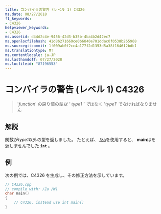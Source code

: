 ```yaml
---
title: コンパイラの警告 (レベル 1) C4326
ms.date: 08/27/2018
f1_keywords:
- C4326
helpviewer_keywords:
- C4326
ms.assetid: d44d2c4e-9456-42d3-b35b-4ba4b2d42ec7
ms.openlocfilehash: 41d8b271660ce0b6840e701ddac0f0538b265968
ms.sourcegitcommit: 1f009ab0f2cc4a177f2d1353d5a38f164612bdb1
ms.translationtype: MT
ms.contentlocale: ja-JP
ms.lasthandoff: 07/27/2020
ms.locfileid: "87196553"
---
```

# <a name="compiler-warning-level-1-c4326"></a>コンパイラの警告 (レベル 1) C4326

> '*function*' の戻り値の型*は ' type1 ' で*はなく '*type1*' でなければなりません

## <a name="remarks"></a>解説

関数が*type1*以外の型を返しました。 たとえば、 [/za](../../build/reference/za-ze-disable-language-extensions.md)を使用すると、 **main**はを返しませんでした **`int`** 。

## <a name="example"></a>例

次の例では、C4326 を生成し、その修正方法を示しています。

```cpp
// C4326.cpp
// compile with: /Za /W1
char main()
{
    // C4326, instead use int main()
}
```
